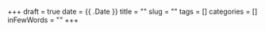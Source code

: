 +++
draft = true
date = {{ .Date }}
title = ""
slug = ""
tags = []
categories = []
inFewWords = ""
+++
